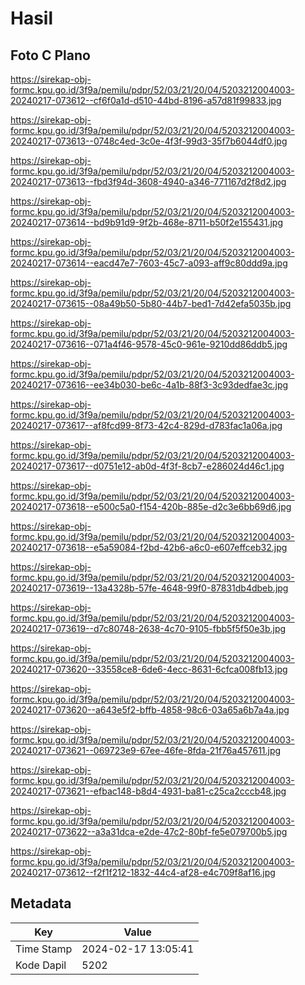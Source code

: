 # Hasil

## Foto C Plano

https://sirekap-obj-formc.kpu.go.id/3f9a/pemilu/pdpr/52/03/21/20/04/5203212004003-20240217-073612--cf6f0a1d-d510-44bd-8196-a57d81f99833.jpg

https://sirekap-obj-formc.kpu.go.id/3f9a/pemilu/pdpr/52/03/21/20/04/5203212004003-20240217-073613--0748c4ed-3c0e-4f3f-99d3-35f7b6044df0.jpg

https://sirekap-obj-formc.kpu.go.id/3f9a/pemilu/pdpr/52/03/21/20/04/5203212004003-20240217-073613--fbd3f94d-3608-4940-a346-771167d2f8d2.jpg

https://sirekap-obj-formc.kpu.go.id/3f9a/pemilu/pdpr/52/03/21/20/04/5203212004003-20240217-073614--bd9b91d9-9f2b-468e-8711-b50f2e155431.jpg

https://sirekap-obj-formc.kpu.go.id/3f9a/pemilu/pdpr/52/03/21/20/04/5203212004003-20240217-073614--eacd47e7-7603-45c7-a093-aff9c80ddd9a.jpg

https://sirekap-obj-formc.kpu.go.id/3f9a/pemilu/pdpr/52/03/21/20/04/5203212004003-20240217-073615--08a49b50-5b80-44b7-bed1-7d42efa5035b.jpg

https://sirekap-obj-formc.kpu.go.id/3f9a/pemilu/pdpr/52/03/21/20/04/5203212004003-20240217-073616--071a4f46-9578-45c0-961e-9210dd86ddb5.jpg

https://sirekap-obj-formc.kpu.go.id/3f9a/pemilu/pdpr/52/03/21/20/04/5203212004003-20240217-073616--ee34b030-be6c-4a1b-88f3-3c93dedfae3c.jpg

https://sirekap-obj-formc.kpu.go.id/3f9a/pemilu/pdpr/52/03/21/20/04/5203212004003-20240217-073617--af8fcd99-8f73-42c4-829d-d783fac1a06a.jpg

https://sirekap-obj-formc.kpu.go.id/3f9a/pemilu/pdpr/52/03/21/20/04/5203212004003-20240217-073617--d0751e12-ab0d-4f3f-8cb7-e286024d46c1.jpg

https://sirekap-obj-formc.kpu.go.id/3f9a/pemilu/pdpr/52/03/21/20/04/5203212004003-20240217-073618--e500c5a0-f154-420b-885e-d2c3e6bb69d6.jpg

https://sirekap-obj-formc.kpu.go.id/3f9a/pemilu/pdpr/52/03/21/20/04/5203212004003-20240217-073618--e5a59084-f2bd-42b6-a6c0-e607effceb32.jpg

https://sirekap-obj-formc.kpu.go.id/3f9a/pemilu/pdpr/52/03/21/20/04/5203212004003-20240217-073619--13a4328b-57fe-4648-99f0-87831db4dbeb.jpg

https://sirekap-obj-formc.kpu.go.id/3f9a/pemilu/pdpr/52/03/21/20/04/5203212004003-20240217-073619--d7c80748-2638-4c70-9105-fbb5f5f50e3b.jpg

https://sirekap-obj-formc.kpu.go.id/3f9a/pemilu/pdpr/52/03/21/20/04/5203212004003-20240217-073620--33558ce8-6de6-4ecc-8631-6cfca008fb13.jpg

https://sirekap-obj-formc.kpu.go.id/3f9a/pemilu/pdpr/52/03/21/20/04/5203212004003-20240217-073620--a643e5f2-bffb-4858-98c6-03a65a6b7a4a.jpg

https://sirekap-obj-formc.kpu.go.id/3f9a/pemilu/pdpr/52/03/21/20/04/5203212004003-20240217-073621--069723e9-67ee-46fe-8fda-21f76a457611.jpg

https://sirekap-obj-formc.kpu.go.id/3f9a/pemilu/pdpr/52/03/21/20/04/5203212004003-20240217-073621--efbac148-b8d4-4931-ba81-c25ca2cccb48.jpg

https://sirekap-obj-formc.kpu.go.id/3f9a/pemilu/pdpr/52/03/21/20/04/5203212004003-20240217-073622--a3a31dca-e2de-47c2-80bf-fe5e079700b5.jpg

https://sirekap-obj-formc.kpu.go.id/3f9a/pemilu/pdpr/52/03/21/20/04/5203212004003-20240217-073612--f2f1f212-1832-44c4-af28-e4c709f8af16.jpg


## Metadata

| Key        | Value               |
| ---------- | ------------------- |
| Time Stamp | 2024-02-17 13:05:41 |
| Kode Dapil | 5202                |



